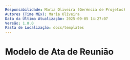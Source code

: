 ```yaml
---
Responsabilidade: Maria Oliveira (Gerência de Projetos)
Autores (Time MEx): Maria Oliveira
Data da Última Atualização: 2025-09-05 14:27:07
Versão: 1.0.0
Pasta de Localização: docs/templates
---
```


# Modelo de Ata de Reunião

